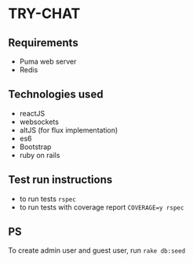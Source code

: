 # TRY-CHAT #

## Requirements ##

* Puma web server
* Redis


## Technologies used

* reactJS
* websockets
* altJS (for flux implementation)
* es6
* Bootstrap
* ruby on rails


## Test run instructions ##

* to run tests `rspec`
* to run tests with coverage report `COVERAGE=y rspec`

## PS ##
To create admin user and guest user, run `rake db:seed`
